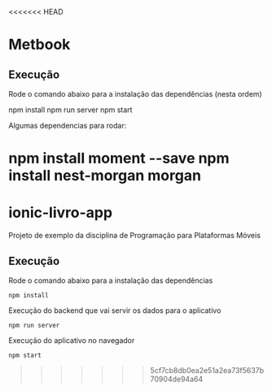 <<<<<<< HEAD
# Metbook
## Execução

Rode o comando abaixo para a instalação das dependências (nesta ordem)

npm install
npm run server
npm start 

Algumas dependencias para rodar:

npm install moment --save
npm install nest-morgan morgan
=======
# ionic-livro-app

Projeto de exemplo da disciplina de Programação para Plataformas Móveis

## Execução

Rode o comando abaixo para a instalação das dependências
```
npm install
```

Execução do backend que vai servir os dados para o aplicativo 
```
npm run server
```

Execução do aplicativo no navegador
```
npm start 
```
>>>>>>> 5cf7cb8db0ea2e51a2ea73f5637b70904de94a64
